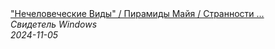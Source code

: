 <!--2024-11-05 22:08:27-->
<div class="yb">
  <a class="nodecor" href="/posts.html?tajny/nechelovecheskie_vidy_piramidy_majya_strannosti_voyadjera-1_gumanoidy_nakormili_shokoladom_strim">
    <img class="preview" data-videoid="2lI4XP28bJw" src="https://i3.ytimg.com/vi/2lI4XP28bJw/hqdefault.jpg" align="middle" alt="">
  </a>
  <div class="inlbl text">
    <a class="nodecor" href="/posts.html?tajny/nechelovecheskie_vidy_piramidy_majya_strannosti_voyadjera-1_gumanoidy_nakormili_shokoladom_strim">"Нечеловеческие Виды" / Пирамиды Майя / Странности ...</a><br>
    <i class="smaller2">Свидетель Windows</i><br>
    <i class="smaller3">2024-11-05</i>
  </div>
</div>
